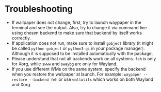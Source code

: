 # Troubleshooting

* If wallpaper does not change, first, try to launch waypaper in the terminal and see the output. Also, try to change it via command line using chosen backend to make sure that backend by itself works correctly.
* If application does not run, make sure to install `gobject` library (it might be called `python-gobject` or `python3-gi` in your package manager). Although it is supposed to be installed automatically with the package.
* Please understand that not all backends work on all systems. `feh` is only for Xorg, while `swww` and `swaybg` are only for Wayland.
* If you use different WMs on the same system, specify the backend when you restore the wallpaper at launch. For example: `waypaper --restore --backend feh` or use `wallutils` which works on both Wayland and Xorg.
